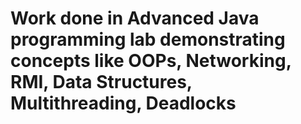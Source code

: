 # Work done in Advanced Java programming lab demonstrating concepts like OOPs, Networking, RMI, Data Structures, Multithreading, Deadlocks
